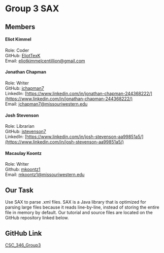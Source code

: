 # Group 3 SAX

## Members
#### Eliot Kimmel
Role: Coder<br>
GitHub: [EliotTexK](https://github.com/EliotTexK)<br>
Email: eliotkimmelcentillion@gmail.com<br>
#### Jonathan Chapman
Role: Writer<br>
GitHub: [jchapman7](https://github.com/jchapman7)<br>
LinkedIn: [https://www.linkedin.com/in/jonathan-chapman-244368222/](https://www.linkedin.com/in/jonathan-chapman-244368222/)<br>
Email: jchapman7@missouriwestern.edu<br>
#### Josh Stevenson
Role: Librarian<br>
GitHub: [jstevenson7](https://github.com/jstevenson7)<br>
LinkedIn: [https://www.linkedin.com/in/josh-stevenson-aa99851a5/](https://www.linkedin.com/in/josh-stevenson-aa99851a5/)<br>
#### Macaulay Koontz
Role: Writer<br>
Github: [mkoontz1](https://github.com/mkoontz1)<br>
Email: mkoontz1@missouriwestern.edu<br>

## Our Task

Use SAX to parse .xml files. SAX is a Java library that is optimized for parsing large files because it reads line-by-line, instead of storing the entire file in memory by default. Our tutorial and source files are located on the GitHub repository linked below.

## GitHub Link

[CSC_346_Group3](https://github.com/jstevenson7/CSC_346_Group3)
